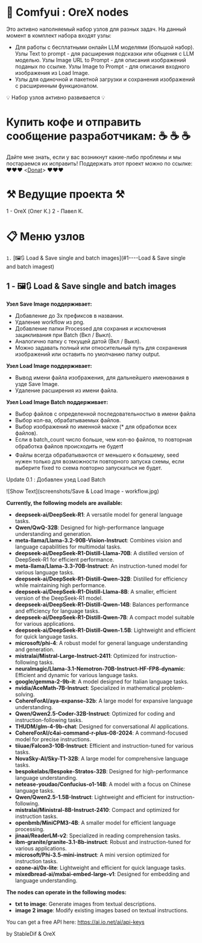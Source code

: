 # 🤫 Comfyui : OreX nodes 

Это активно наполняемый набор узлов для разных задач. На данный момент в комплект набора входят узлы:
- Для работы с бесплатными онлайн LLM моделями (большой набор). Узлы Text to prompt - для расширения подсказки или общения с LLM моделью. Узлы Image URL to Prompt - для описания изображений поданых по ссылке. Узлы Image to Prompt - для описания входного изображения из Load Image.
- Узлы для одиночной и пакетной загрузки и сохранения изображений с расширинным функционалом.

💡 Набор узлов активно развивается 💡

# Купить кофе и отправить сообщение разработчикам: ☕  ☕  ☕
Дайте мне знать, если у вас возникнут какие-либо проблемы и мы постараемся их исправить!
Поддержать этот проект можно по ссылке: ❤️❤️❤️ <[Donat](https://www.donationalerts.com/r/orex21)> ❤️❤️❤️

# ⚒️ Ведущие проекта ⚒️

1 -  OreX (Олег К.)
2 -  Павел К.

# 📋 Меню узлов
`1.` [🖼️🔃 Load & Save single and batch images](#1----Load & Save single and batch imagest)


## 1 - 🖼️🔃 Load & Save single and batch images

**Узел Save Image поддерживает:**
- Добавление до 3х префиксов в названии.
- Удаление workflow из png.
- Добавление папки Processed для сохрания и исключения зацикливания при Batch (Вкл / Выкл).
- Аналогично папку с текущей датой (Вкл / Выкл).
- Можно задавать полный или относительный путь для сохранения изображений или оставить по умолчанию папку output.

**Узел Load Image поддерживает:**
- Вывод имени файла изображения, для дальнейшего именования в узде Save Image.
- Удаление расширения из имени файла.

**Узел Load Image Batch поддерживает:**
- Выбор файлов с определенной последовательностью в имени файла
- Выбор кол-ва, обрабатываемых файлов.
- Выбор изображений по именной маске (* для обработки всех файлов).
- Если в batch_count число больше, чем кол-во файлов, то повторная обработка файлов происходить не будет❗
- Файлы всегда обрабатываются от меньшего к большему, seed нужен только для возможности повторного запуска схемы, если выберите fixed то схема повторно запускаться не будет.

Update 0.1 : Добавлен узед Load Batch 

![Show Text](screenshots/Save & Load Image - workflow.jpg)

**Currently, the following models are available:**
- **deepseek-ai/DeepSeek-R1**: A versatile model for general language tasks.
- **Qwen/QwQ-32B**: Designed for high-performance language understanding and generation.
- **meta-llama/Llama-3.2-90B-Vision-Instruct**: Combines vision and language capabilities for multimodal tasks.
- **deepseek-ai/DeepSeek-R1-Distill-Llama-70B**: A distilled version of DeepSeek-R1 for efficient performance.
- **meta-llama/Llama-3.3-70B-Instruct**: An instruction-tuned model for various language tasks.
- **deepseek-ai/DeepSeek-R1-Distill-Qwen-32B**: Distilled for efficiency while maintaining high performance.
- **deepseek-ai/DeepSeek-R1-Distill-Llama-8B**: A smaller, efficient version of the DeepSeek-R1 model.
- **deepseek-ai/DeepSeek-R1-Distill-Qwen-14B**: Balances performance and efficiency for language tasks.
- **deepseek-ai/DeepSeek-R1-Distill-Qwen-7B**: A compact model suitable for various applications.
- **deepseek-ai/DeepSeek-R1-Distill-Qwen-1.5B**: Lightweight and efficient for quick language tasks.
- **microsoft/phi-4**: A robust model for general language understanding and generation.
- **mistralai/Mistral-Large-Instruct-2411**: Optimized for instruction-following tasks.
- **neuralmagic/Llama-3.1-Nemotron-70B-Instruct-HF-FP8-dynamic**: Efficient and dynamic for various language tasks.
- **google/gemma-2-9b-it**: A model designed for Italian language tasks.
- **nvidia/AceMath-7B-Instruct**: Specialized in mathematical problem-solving.
- **CohereForAI/aya-expanse-32b**: A large model for expansive language understanding.
- **Qwen/Qwen2.5-Coder-32B-Instruct**: Optimized for coding and instruction-following tasks.
- **THUDM/glm-4-9b-chat**: Designed for conversational AI applications.
- **CohereForAI/c4ai-command-r-plus-08-2024**: A command-focused model for precise instructions.
- **tiiuae/Falcon3-10B-Instruct**: Efficient and instruction-tuned for various tasks.
- **NovaSky-AI/Sky-T1-32B**: A large model for comprehensive language tasks.
- **bespokelabs/Bespoke-Stratos-32B**: Designed for high-performance language understanding.
- **netease-youdao/Confucius-o1-14B**: A model with a focus on Chinese language tasks.
- **Qwen/Qwen2.5-1.5B-Instruct**: Lightweight and efficient for instruction-following.
- **mistralai/Ministral-8B-Instruct-2410**: Compact and optimized for instruction tasks.
- **openbmb/MiniCPM3-4B**: A smaller model for efficient language processing.
- **jinaai/ReaderLM-v2**: Specialized in reading comprehension tasks.
- **ibm-granite/granite-3.1-8b-instruct**: Robust and instruction-tuned for various applications.
- **microsoft/Phi-3.5-mini-instruct**: A mini version optimized for instruction tasks.
- **ozone-ai/0x-lite**: Lightweight and efficient for quick language tasks.
- **mixedbread-ai/mxbai-embed-large-v1**: Designed for embedding and language understanding.

**The nodes can operate in the following modes:**
- **txt to image**: Generate images from textual descriptions.
- **image 2 image**: Modify existing images based on textual instructions.

You can get a free API here: https://ai.io.net/ai/api-keys

by StableDif & OreX
